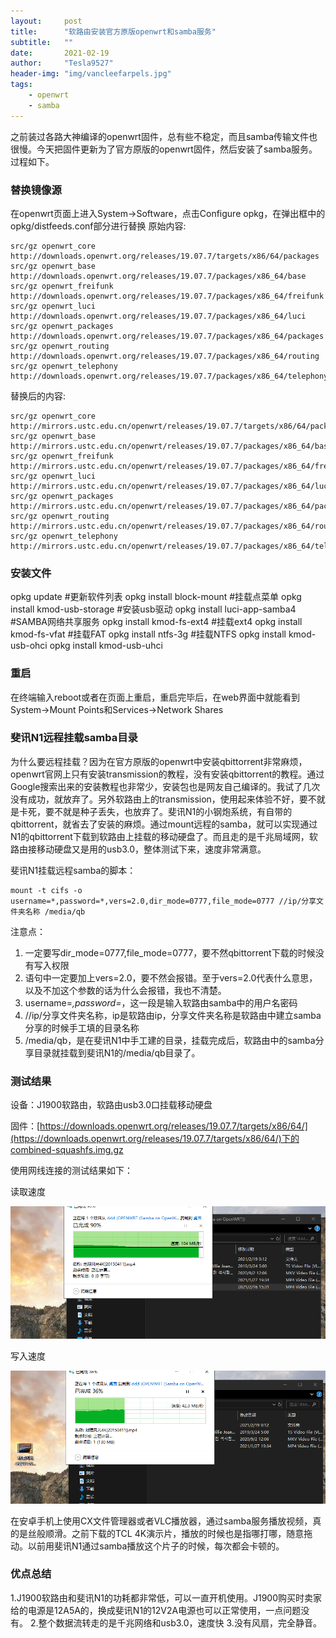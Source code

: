 ```yaml
---
layout:     post
title:      "软路由安装官方原版openwrt和samba服务"
subtitle:   ""
date:       2021-02-19
author:     "Tesla9527"
header-img: "img/vancleefarpels.jpg"
tags:
    - openwrt
    - samba
---
```



之前装过各路大神编译的openwrt固件，总有些不稳定，而且samba传输文件也很慢。今天把固件更新为了官方原版的openwrt固件，然后安装了samba服务。过程如下。

### 替换镜像源
在openwrt页面上进入System->Software，点击Configure opkg，在弹出框中的opkg/distfeeds.conf部分进行替换
原始内容:
```
src/gz openwrt_core http://downloads.openwrt.org/releases/19.07.7/targets/x86/64/packages
src/gz openwrt_base http://downloads.openwrt.org/releases/19.07.7/packages/x86_64/base
src/gz openwrt_freifunk http://downloads.openwrt.org/releases/19.07.7/packages/x86_64/freifunk
src/gz openwrt_luci http://downloads.openwrt.org/releases/19.07.7/packages/x86_64/luci
src/gz openwrt_packages http://downloads.openwrt.org/releases/19.07.7/packages/x86_64/packages
src/gz openwrt_routing http://downloads.openwrt.org/releases/19.07.7/packages/x86_64/routing
src/gz openwrt_telephony http://downloads.openwrt.org/releases/19.07.7/packages/x86_64/telephony
```

替换后的内容:
```
src/gz openwrt_core http://mirrors.ustc.edu.cn/openwrt/releases/19.07.7/targets/x86/64/packages
src/gz openwrt_base http://mirrors.ustc.edu.cn/openwrt/releases/19.07.7/packages/x86_64/base
src/gz openwrt_freifunk http://mirrors.ustc.edu.cn/openwrt/releases/19.07.7/packages/x86_64/freifunk
src/gz openwrt_luci http://mirrors.ustc.edu.cn/openwrt/releases/19.07.7/packages/x86_64/luci
src/gz openwrt_packages http://mirrors.ustc.edu.cn/openwrt/releases/19.07.7/packages/x86_64/packages
src/gz openwrt_routing http://mirrors.ustc.edu.cn/openwrt/releases/19.07.7/packages/x86_64/routing
src/gz openwrt_telephony http://mirrors.ustc.edu.cn/openwrt/releases/19.07.7/packages/x86_64/telephony
```

### 安装文件

opkg update                             #更新软件列表
opkg install block-mount                #挂载点菜单
opkg install kmod-usb-storage           #安装usb驱动
opkg install luci-app-samba4            #SAMBA网络共享服务
opkg install kmod-fs-ext4               #挂载ext4
opkg install kmod-fs-vfat               #挂载FAT
opkg install ntfs-3g                    #挂载NTFS
opkg install kmod-usb-ohci
opkg install kmod-usb-uhci

### 重启

在终端输入reboot或者在页面上重启，重启完毕后，在web界面中就能看到System->Mount Points和Services->Network Shares

### 斐讯N1远程挂载samba目录
为什么要远程挂载？因为在官方原版的openwrt中安装qbittorrent非常麻烦，openwrt官网上只有安装transmission的教程，没有安装qbittorrent的教程。通过Google搜索出来的安装教程也非常少，安装包也是网友自己编译的。我试了几次没有成功，就放弃了。另外软路由上的transmission，使用起来体验不好，要不就是卡死，要不就是种子丢失，也放弃了。斐讯N1的小钢炮系统，有自带的qbittorrent，就省去了安装的麻烦。通过mount远程的samba，就可以实现通过N1的qbittorrent下载到软路由上挂载的移动硬盘了。而且走的是千兆局域网，软路由接移动硬盘又是用的usb3.0，整体测试下来，速度非常满意。

斐讯N1挂载远程samba的脚本：


```
mount -t cifs -o username=*,password=*,vers=2.0,dir_mode=0777,file_mode=0777 //ip/分享文件夹名称 /media/qb
```

注意点：

1. 一定要写dir_mode=0777,file_mode=0777，要不然qbittorrent下载的时候没有写入权限
2. 语句中一定要加上vers=2.0，要不然会报错。至于vers=2.0代表什么意思，以及不加这个参数的话为什么会报错，我也不清楚。
3. username=*,password=*，这一段是输入软路由samba中的用户名密码
4. //ip/分享文件夹名称，ip是软路由ip，分享文件夹名称是软路由中建立samba分享的时候手工填的目录名称
5. /media/qb，是在斐讯N1中手工建的目录，挂载完成后，软路由中的samba分享目录就挂载到斐讯N1的/media/qb目录了。

### 测试结果
设备：J1900软路由，软路由usb3.0口挂载移动硬盘

固件：[https://downloads.openwrt.org/releases/19.07.7/targets/x86/64/](https://downloads.openwrt.org/releases/19.07.7/targets/x86/64/)下的combined-squashfs.img.gz

使用网线连接的测试结果如下：

读取速度

![img](/img/in-post/openwrt-samba/1.png)

写入速度

![img](/img/in-post/openwrt-samba/2.png)

在安卓手机上使用CX文件管理器或者VLC播放器，通过samba服务播放视频，真的是丝般顺滑。之前下载的TCL 4K演示片，播放的时候也是指哪打哪，随意拖动。以前用斐讯N1通过samba播放这个片子的时候，每次都会卡顿的。

### 优点总结

1.J1900软路由和斐讯N1的功耗都非常低，可以一直开机使用。J1900购买时卖家给的电源是12A5A的，换成斐讯N1的12V2A电源也可以正常使用，一点问题没有。
2.整个数据流转走的是千兆网络和usb3.0，速度快
3.没有风扇，完全静音。
